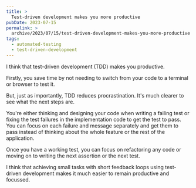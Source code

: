 ```yaml
---
title: >
  Test-driven development makes you more productive
pubDate: 2023-07-15
permalink: >
  archive/2023/07/15/test-driven-development-makes-you-more-productive
tags:
  - automated-testing
  - test-driven-development
---
```


I think that test-driven development (TDD) makes you productive.

Firstly, you save time by not needing to switch from your code to a terminal or browser to test it.

But, just as importantly, TDD reduces procrastination. It's much clearer to see what the next steps are.

You're either thinking and designing your code when writing a failing test or fixing the test failures in the implementation code to get the test to pass. You can focus on each failure and message separately and get them to pass instead of thinking about the whole feature or the rest of the application.

Once you have a working test, you can focus on refactoring any code or moving on to writing the next assertion or the next test.

I think that achieving small tasks with short feedback loops using test-driven development makes it much easier to remain productive and focussed.
